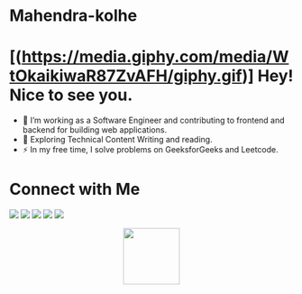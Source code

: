 # Mahendra-kolhe
# [(https://media.giphy.com/media/WtOkaikiwaR87ZvAFH/giphy.gif)] Hey! Nice to see you. 
- :telescope: I’m working as a Software Engineer and contributing to frontend and backend for building web applications.
- :seedling: Exploring Technical Content Writing and reading.
- :zap: In my free time, I solve problems on GeeksforGeeks and Leetcode.
# Connect with Me
[<img src="https://img.shields.io/badge/GitHub-100000?style=for-the-badge&logo=github&logoColor=white" />](https://github.com/Mahikolhe23)
[<img src="https://img.shields.io/badge/LinkedIn-0077B5?style=for-the-badge&logo=linkedin&logoColor=white"/>](https://www.linkedin.com/in/mahendra-kolhe-39b3b2113/)
[<img src="https://img.shields.io/badge/Twitter-1DA1F2?style=for-the-badge&logo=twitter&logoColor=white"/>](https://twitter.com/mahikolhe)
[<img src="https://img.shields.io/badge/LeetCode-000000?style=for-the-badge&logo=LeetCode&logoColor=#d16c06"/>](https://leetcode.com/Mahikolhe/)
[<img src="https://img.shields.io/badge/GeeksforGeeks-gray?style=for-the-badge&logo=geeksforgeeks&logoColor=35914c"/>](https://auth.geeksforgeeks.org/user/mkolhe23/)

<div id="header" align="center">
  <img src="https://media.giphy.com/media/M9gbBd9nbDrOTu1Mqx/giphy.gif" width="100"/>
</div>
